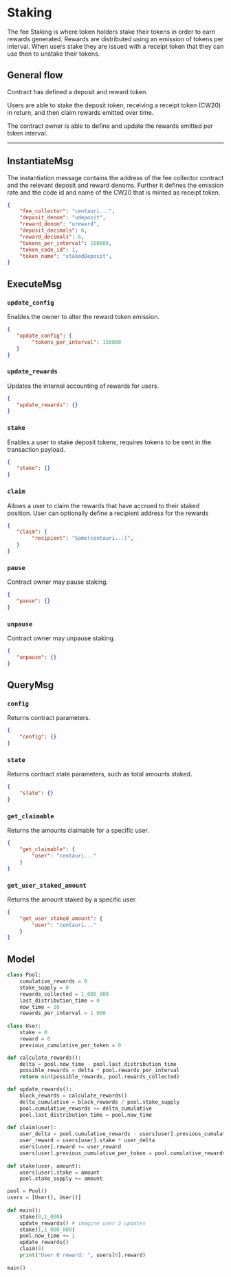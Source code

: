 # Staking

The fee Staking is where token holders stake their tokens in order to earn rewards generated. Rewards are distributed using an emission of tokens per interval. When users stake they are issued with a receipt token that they can use then to unstake their tokens.

## General flow

Contract has defined a deposit and reward token.

Users are able to stake the deposit token, receiving a receipt token (CW20) in return, and then claim rewards emitted over time.

The contract owner is able to define and update the rewards emitted per token interval.

---

## InstantiateMsg

The instantiation message contains the address of the fee collector contract and the relevant deposit and reward denoms. Further it defines the emission rate and the code id and name of the CW20 that is minted as receipt token.

```json
{
    "fee_collector": "centauri...",
    "deposit_denom": "udeposit",
    "reward_denom": "ureward",
    "deposit_decimals": 6,
    "reward_decimals": 6,
    "tokens_per_interval": 100000,
    "token_code_id": 1,
    "token_name": "stakedDeposit",
}
```

## ExecuteMsg

### `update_config`

Enables the owner to alter the reward token emission.

```json
{
   "update_config": {
        "tokens_per_interval": 150000
   } 
}
```

### `update_rewards`

Updates the internal accounting of rewards for users.

```json
{
   "update_rewards": {} 
}
```

### `stake`

Enables a user to stake deposit tokens, requires tokens to be sent in the transaction payload.

```json
{
   "stake": {} 
}
```

### `claim`

Allows a user to claim the rewards that have accrued to their staked position. User can optionally define a recipient address for the rewards

```json
{
   "claim": {
        "recipient": "Some(centauri...)",
   } 
}
```

### `pause`

Contract owner may pause staking.

```json
{
   "pause": {} 
}
```

### `unpause`

Contract owner may unpause staking.

```json
{
   "unpause": {} 
}
```

## QueryMsg

### `config`

Returns contract parameters.

```json
{
    "config": {}
}
```

### `state`

Returns contract state parameters, such as total amounts staked.

```json
{
    "state": {}
}
```

### `get_claimable`

Returns the amounts claimable for a specific user.

```json
{
    "get_claimable": {
        "user": "centauri..."
    }
}
```

### `get_user_staked_amount`

Returns the amount staked by a specific user.

```json
{
    "get_user_staked_amount": {
        "user": "centauri..."
    }
}
```

## Model

```python
class Pool:
    cumulative_rewards = 0
    stake_supply = 0
    rewards_collected = 1_000_000
    last_distribution_time = 0
    now_time = 10
    rewards_per_interval = 1_000
    
class User:    
    stake = 0
    reward = 0
    previous_cumulative_per_token = 0

def calculate_rewards():
    delta = pool.now_time - pool.last_distribution_time
    possible_rewards = delta * pool.rewards_per_interval
    return min(possible_rewards, pool.rewards_collected)

def update_rewards():
    block_rewards = calculate_rewards()
    delta_cumulative = block_rewards / pool.stake_supply
    pool.cumulative_rewards += delta_cumulative
    pool.last_distribution_time = pool.now_time
    
def claim(user):    
    user_delta = pool.cumulative_rewards - users[user].previous_cumulative_per_token
    user_reward = users[user].stake * user_delta 
    users[user].reward += user_reward
    users[user].previous_cumulative_per_token = pool.cumulative_rewards
    
def stake(user, amount):
    users[user].stake = amount
    pool.stake_supply += amount

pool = Pool()
users = [User(), User()]
        
def main():    
    stake(0,1_000)
    update_rewards() # imagine user 3 updates
    stake(1,1_000_000)
    pool.now_time += 1
    update_rewards()
    claim(0)
    print("User 0 reward: ", users[0].reward)
    
main()
```
